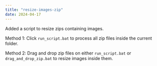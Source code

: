```yaml
---
title: "resize-images-zip"
date: 2024-04-17
---
```

Added a script to resize zips containing images.

Method 1: Click `run_script.bat` to process all zip files inside the current folder.

Method 2: Drag and drop zip files on either `run_script.bat` or `drag_and_drop_zip.bat` to resize images inside them.